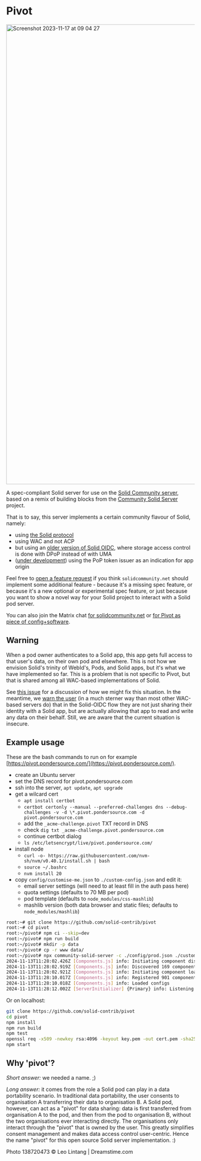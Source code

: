 # Pivot

<img width="1230" alt="Screenshot 2023-11-17 at 09 04 27"
  src="https://github.com/solid-contrib/pivot/assets/408412/62dfdec2-eb7c-4d43-ad1b-4ea885b853fa">

A spec-compliant Solid server for use on the [Solid Community server](https://solidcommunity.net),
based on a remix of building blocks from the
[Community Solid Server](https://github.com/CommunitySolidServer/CommunitySolidServer) project.

That is to say, this server implements a certain community flavour of Solid, namely:
* using [the Solid protocol](https://solidproject.org/TR/protocol)
* using WAC and not ACP
* but using an [older version of Solid OIDC](https://github.com/solid/solid-oidc/tree/a5a966c7342da01a57bfb316e5533ea7d82fd245), where storage access control is done with DPoP instead of with UMA
* ([under development](https://github.com/solid-contrib/pivot/issues/64)) using the PoP token issuer as an indication for app origin

Feel free to [open a feature request](https://github.com/solid-contrib/pivot/issues/new) if you think
`solidcommunity.net` should implement some
additional feature - because it's a missing spec feature, or because it's a new optional or experimental
spec feature, or just because you want
to show a novel way for your Solid project to interact with a Solid pod server.

You can also join the Matrix chat [for solidcommunity.net](https://matrix.to/#/#solid_solidcommunity.net:gitter.im)
or [for Pivot as piece of config+software](https://matrix.to/#/#solid_pivot:matrix.org).

## Warning
When a pod owner authenticates to a Solid app, this app gets full access to that user's data, on their own pod and elsewhere. This is not how we envision Solid's trinity of WebId's, Pods, and Solid apps, but it's what we have implemented so far. This is a problem that is not specific to Pivot, but that is shared among all WAC-based implementations of Solid.

See [this issue]() for a discussion of how we might fix this situation.
In the meantime, we [warn the user](https://github.com/solid-contrib/pivot/pull/38) (in a much sterner way than most other WAC-based servers do) that in the Solid-OIDC flow they are not just sharing their identity with a Solid app, but are actually allowing that app to read and write any data on their behalf. Still, we are aware that the current situation is insecure.

## Example usage

These are the bash commands to run on for example [https://pivot.pondersource.com/](https://pivot.pondersource.com/).
* create an Ubuntu server
* set the DNS record for pivot.pondersource.com
* ssh into the server, `apt update`, `apt upgrade`
* get a wilcard cert
  * `apt install certbot`
  * `certbot certonly --manual --preferred-challenges dns --debug-challenges -v -d \*.pivot.pondersource.com -d pivot.pondersource.com`
  * add the `_acme-challenge.pivot` TXT record in DNS
  * check `dig txt _acme-challenge.pivot.pondersource.com`
  * continue certbot dialog
  * `ls /etc/letsencrypt/live/pivot.pondersource.com/`
* install node
  * `curl -o- https://raw.githubusercontent.com/nvm-sh/nvm/v0.40.1/install.sh | bash`
  * `source ~/.bashrc`
  * `nvm install 20`
* copy `config/customise-me.json`  to `./custom-config.json` and edit it:
  * email server settings (will need to at least fill in the auth pass here)
  * quota settings (defaults to 70 MB per pod)
  * pod template (defaults to `node_modules/css-mashlib`)
  * mashlib version (both data browser and static files; defaults to `node_modules/mashlib`)

```bash
root:~# git clone https://github.com/solid-contrib/pivot
root:~# cd pivot
root:~/pivot# npm ci --skip=dev
root:~/pivot# npm run build
root:~/pivot# mkdir -p data
root:~/pivot# cp -r www data/
root:~/pivot# npx community-solid-server -c ./config/prod.json ./custom-config.json -f ./data --httpsKey /etc/letsencrypt/live/pivot.pondersource.com/privkey.pem --httpsCert /etc/letsencrypt/live/pivot.pondersource.com/fullchain.pem -p 443 -b https://pivot.pondersource.com -m .
2024-11-13T11:28:02.426Z [Components.js] info: Initiating component discovery from /root/pivot
2024-11-13T11:28:02.919Z [Components.js] info: Discovered 169 component packages within 1345 packages
2024-11-13T11:28:02.921Z [Components.js] info: Initiating component loading
2024-11-13T11:28:10.017Z [Components.js] info: Registered 901 components
2024-11-13T11:28:10.018Z [Components.js] info: Loaded configs
2024-11-13T11:28:12.002Z [ServerInitializer] {Primary} info: Listening to server at https://localhost/
```

Or on localhost:

```bash
git clone https://github.com/solid-contrib/pivot
cd pivot
npm install
npm run build
npm test
openssl req -x509 -newkey rsa:4096 -keyout key.pem -out cert.pem -sha256 -days 3650 -nodes -subj "/C=XX/ST=StateName/L=CityName/O=CompanyName/OU=CompanySectionName/CN=CommonNameOrHostname"
npm start
```

## Why 'pivot'?

_Short answer:_ we needed a name. ;)

_Long answer:_ it comes from the role a Solid pod can play in a data portability scenario.
In traditional data portability, the user consents to organisation A transferring their data to organisation B.
A Solid pod, however, can act as a "pivot" for data sharing: data is first transferred from organisation A to the pod,
and then from the pod to organisation B, without the two organisations ever interacting directly. The organisations only
interact through the "pivot" that is owned by the user.
This greatly simplifies consent management and makes data access control user-centric. Hence the name "pivot" for this
open source Solid server implementation. :)

Photo 138720473 © Leo Lintang | Dreamstime.com
